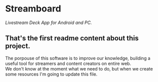 <h1> Streamboard </h1> 
<i align="center">Livestream Deck App for Android and PC.</i>

<h2>That's the first readme content about this project.</h2>
<p>The porpouse of this software is to improve our knowledge, building a useful tool for streamers and content creators on entire web.<br>
We don't know at the moment what we need to do, but when we create some resources I'm going to update this file. 
